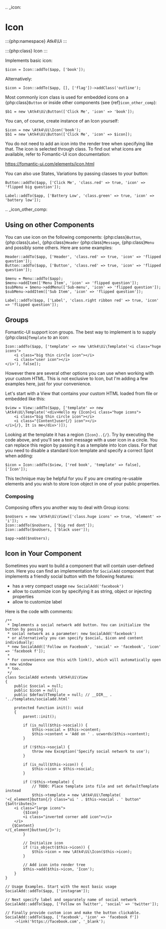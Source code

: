 .. _icon:

# Icon

:::{php:namespace} Atk4\Ui
:::

:::{php:class} Icon
:::

Implements basic icon:

```
$icon = Icon::addTo($app, ['book']);
```

Alternatively:

```
$icon = Icon::addTo($app, [], ['flag'])->addClass('outline');
```

Most commonly icon class is used for embedded icons on a {php:class}`Button`
or inside other components (see {ref}`icon_other_comp`):

```
$b1 = new \Atk4\Ui\Button(['Click Me', 'icon' => 'book']);
```

You can, of course, create instance of an Icon yourself:

```
$icon = new \Atk4\Ui\Icon('book');
$b1 = new \Atk4\Ui\Button(['Click Me', 'icon' => $icon]);
```

You do not need to add an icon into the render tree when specifying like that. The icon is selected
through class. To find out what icons are available, refer to Fomantic-UI icon documentation:

https://fomantic-ui.com/elements/icon.html

You can also use States, Variations by passing classes to your button:

```
Button::addTo($app, ['Click Me', 'class.red' => true, 'icon' => 'flipped big question']);

Label::addTo($app, ['Battery Low', 'class.green' => true, 'icon' => 'battery low']);
```

.. _icon_other_comp:

## Using on other Components

You can use icon on the following components: {php:class}`Button`, {php:class}`Label`, {php:class}`Header`
{php:class}`Message`, {php:class}`Menu` and possibly some others. Here are some examples:

```
Header::addTo($app, ['Header', 'class.red' => true, 'icon' => 'flipped question']);
Button::addTo($app, ['Button', 'class.red' => true, 'icon' => 'flipped question']);

$menu = Menu::addTo($app);
$menu->addItem(['Menu Item', 'icon' => 'flipped question']);
$subMenu = $menu->addMenu(['Sub-menu', 'icon' => 'flipped question']);
$subMenu->addItem(['Sub Item', 'icon' => 'flipped question']);

Label::addTo($app, ['Label', 'class.right ribbon red' => true, 'icon' => 'flipped question']);
```

## Groups

Fomantic-UI support icon groups. The best way to implement is to supply {php:class}`Template` to an
icon:

```
Icon::addTo($app, ['template' => new \Atk4\Ui\Template('<i class="huge icons">
    <i class="big thin circle icon"></i>
    <i class="user icon"></i>
</i>'), false]);
```

However there are several other options you can use when working with your custom HTML. This is not
exclusive to Icon, but I'm adding a few examples here, just for your convenience.

Let's start with a View that contains your custom HTML loaded from file or embedded like this:

```
$view = View::addTo($app, ['template' => new \Atk4\Ui\Template('<div>Hello my {Icon}<i class="huge icons">
    <i class="big thin circle icon"></i>
    <i class="{Content}user{/} icon"></i>
</i>{/}, It is me</div>')]);
```

Looking at the template it has a region `{Icon}..{/}`. Try by executing the code above, and you'll see
a text message with a user icon in a circle. You can replace this region by passing it as a template
into Icon class. For that you need to disable a standard Icon template and specify a correct Spot
when adding:

```
$icon = Icon::addTo($view, ['red book', 'template' => false], ['Icon']);
```

This technique may be helpful for you if you are creating re-usable elements and you wish to store
Icon object in one of your public properties.

### Composing

Composing offers you another way to deal with Group icons:

```
$noUsers = new \Atk4\Ui\View(['class.huge icons' => true, 'element' => 'i']);
Icon::addTo($noUsers, ['big red dont']);
Icon::addTo($noUsers, ['black user']);

$app->add($noUsers);
```

## Icon in Your Component

Sometimes you want to build a component that will contain user-defined icon. Here you can find
an implementation for `SocialAdd` component that implements a friendly social button with
the following features:

- has a very compact usage `new SocialAdd('facebook')`
- allow to customize icon by specifying it as string, object or injecting properties
- allow to customize label

Here is the code with comments:

```
/**
 * Implements a social network add button. You can initialize the button by passing
 * social network as a parameter: new SocialAdd('facebook')
 * or alternatively you can specify $social, $icon and content individually:
 * new SocialAdd(['Follow on Facebook', 'social' => 'facebook', 'icon' => 'facebook f']);
 *
 * For convenience use this with link(), which will automatically open a new window
 * too.
 */
class SocialAdd extends \Atk4\Ui\View
{
    public $social = null;
    public $icon = null;
    public $defaultTemplate = null; // __DIR__ . '../templates/socialadd.html'

    protected function init(): void
    {
        parent::init();

        if (is_null($this->social)) {
            $this->social = $this->content;
            $this->content = 'Add on ' . ucwords($this->content);
        }

        if (!$this->social) {
            throw new Exception('Specify social network to use');
        }

        if (is_null($this->icon)) {
            $this->icon = $this->social;
        }

        if (!$this->template) {
            // TODO: Place template into file and set defaultTemplate instead
            $this->template = new \Atk4\Ui\Template(
'<{_element}button{/} class="ui ' . $this->social . ' button" {$attributes}>
    <i class="large icons">
        {$Icon}
        <i class="inverted corner add icon"></i>
    </i>
   {$Content}
</{_element}button{/}>');
        }

        // Initialize icon
        if (!is_object($this->icon)) {
            $this->icon = new \Atk4\Ui\Icon($this->icon);
        }

        // Add icon into render tree
        $this->add($this->icon, 'Icon');
    }
}

// Usage Examples. Start with the most basic usage
SocialAdd::addTo($app, ['instagram']);

// Next specify label and separately name of social network
SocialAdd::addTo($app, ['Follow on Twitter', 'social' => 'twitter']);

// Finally provide custom icon and make the button clickable.
SocialAdd::addTo($app, ['facebook', 'icon' => 'facebook f'])
    ->link('https://facebook.com', '_blank');
```
